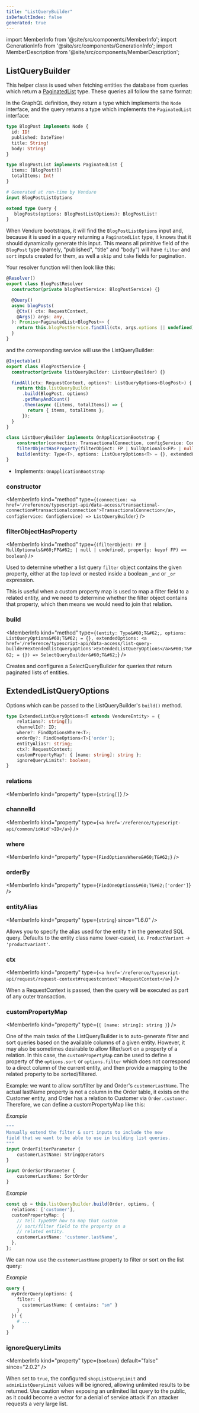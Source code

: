 ```yaml
---
title: "ListQueryBuilder"
isDefaultIndex: false
generated: true
---
```

<!-- This file was generated from the Vendure source. Do not modify. Instead, re-run the "docs:build" script -->
import MemberInfo from '@site/src/components/MemberInfo';
import GenerationInfo from '@site/src/components/GenerationInfo';
import MemberDescription from '@site/src/components/MemberDescription';


## ListQueryBuilder

<GenerationInfo sourceFile="packages/core/src/service/helpers/list-query-builder/list-query-builder.ts" sourceLine="205" packageName="@vendure/core" />

This helper class is used when fetching entities the database from queries which return a <a href='/reference/typescript-api/common/paginated-list#paginatedlist'>PaginatedList</a> type.
These queries all follow the same format:

In the GraphQL definition, they return a type which implements the `Node` interface, and the query returns a
type which implements the `PaginatedList` interface:

```GraphQL
type BlogPost implements Node {
  id: ID!
  published: DateTime!
  title: String!
  body: String!
}

type BlogPostList implements PaginatedList {
  items: [BlogPost!]!
  totalItems: Int!
}

# Generated at run-time by Vendure
input BlogPostListOptions

extend type Query {
   blogPosts(options: BlogPostListOptions): BlogPostList!
}
```
When Vendure bootstraps, it will find the `BlogPostListOptions` input and, because it is used in a query
returning a `PaginatedList` type, it knows that it should dynamically generate this input. This means
all primitive field of the `BlogPost` type (namely, "published", "title" and "body") will have `filter` and
`sort` inputs created for them, as well a `skip` and `take` fields for pagination.

Your resolver function will then look like this:

```ts
@Resolver()
export class BlogPostResolver
  constructor(private blogPostService: BlogPostService) {}

  @Query()
  async blogPosts(
    @Ctx() ctx: RequestContext,
    @Args() args: any,
  ): Promise<PaginatedList<BlogPost>> {
    return this.blogPostService.findAll(ctx, args.options || undefined);
  }
}
```

and the corresponding service will use the ListQueryBuilder:

```ts
@Injectable()
export class BlogPostService {
  constructor(private listQueryBuilder: ListQueryBuilder) {}

  findAll(ctx: RequestContext, options?: ListQueryOptions<BlogPost>) {
    return this.listQueryBuilder
      .build(BlogPost, options)
      .getManyAndCount()
      .then(async ([items, totalItems]) => {
        return { items, totalItems };
      });
  }
}
```

```ts title="Signature"
class ListQueryBuilder implements OnApplicationBootstrap {
    constructor(connection: TransactionalConnection, configService: ConfigService)
    filterObjectHasProperty(filterObject: FP | NullOptionals<FP> | null | undefined, property: keyof FP) => boolean;
    build(entity: Type<T>, options: ListQueryOptions<T> = {}, extendedOptions: ExtendedListQueryOptions<T> = {}) => SelectQueryBuilder<T>;
}
```
* Implements: <code>OnApplicationBootstrap</code>



<div className="members-wrapper">

### constructor

<MemberInfo kind="method" type={`(connection: <a href='/reference/typescript-api/data-access/transactional-connection#transactionalconnection'>TransactionalConnection</a>, configService: ConfigService) => ListQueryBuilder`}   />


### filterObjectHasProperty

<MemberInfo kind="method" type={`(filterObject: FP | NullOptionals&#60;FP&#62; | null | undefined, property: keyof FP) => boolean`}   />

Used to determine whether a list query `filter` object contains the
given property, either at the top level or nested inside a boolean
`_and` or `_or` expression.

This is useful when a custom property map is used to map a filter
field to a related entity, and we need to determine whether the
filter object contains that property, which then means we would need
to join that relation.
### build

<MemberInfo kind="method" type={`(entity: Type&#60;T&#62;, options: ListQueryOptions&#60;T&#62; = {}, extendedOptions: <a href='/reference/typescript-api/data-access/list-query-builder#extendedlistqueryoptions'>ExtendedListQueryOptions</a>&#60;T&#62; = {}) => SelectQueryBuilder&#60;T&#62;`}   />

Creates and configures a SelectQueryBuilder for queries that return paginated lists of entities.


</div>


## ExtendedListQueryOptions

<GenerationInfo sourceFile="packages/core/src/service/helpers/list-query-builder/list-query-builder.ts" sourceLine="46" packageName="@vendure/core" />

Options which can be passed to the ListQueryBuilder's `build()` method.

```ts title="Signature"
type ExtendedListQueryOptions<T extends VendureEntity> = {
    relations?: string[];
    channelId?: ID;
    where?: FindOptionsWhere<T>;
    orderBy?: FindOneOptions<T>['order'];
    entityAlias?: string;
    ctx?: RequestContext;
    customPropertyMap?: { [name: string]: string };
    ignoreQueryLimits?: boolean;
}
```

<div className="members-wrapper">

### relations

<MemberInfo kind="property" type={`string[]`}   />


### channelId

<MemberInfo kind="property" type={`<a href='/reference/typescript-api/common/id#id'>ID</a>`}   />


### where

<MemberInfo kind="property" type={`FindOptionsWhere&#60;T&#62;`}   />


### orderBy

<MemberInfo kind="property" type={`FindOneOptions&#60;T&#62;['order']`}   />


### entityAlias

<MemberInfo kind="property" type={`string`}  since="1.6.0"  />

Allows you to specify the alias used for the entity `T` in the generated SQL query.
Defaults to the entity class name lower-cased, i.e. `ProductVariant` -> `'productvariant'`.
### ctx

<MemberInfo kind="property" type={`<a href='/reference/typescript-api/request/request-context#requestcontext'>RequestContext</a>`}   />

When a RequestContext is passed, then the query will be
executed as part of any outer transaction.
### customPropertyMap

<MemberInfo kind="property" type={`{ [name: string]: string }`}   />

One of the main tasks of the ListQueryBuilder is to auto-generate filter and sort queries based on the
available columns of a given entity. However, it may also be sometimes desirable to allow filter/sort
on a property of a relation. In this case, the `customPropertyMap` can be used to define a property
of the `options.sort` or `options.filter` which does not correspond to a direct column of the current
entity, and then provide a mapping to the related property to be sorted/filtered.

Example: we want to allow sort/filter by and Order's `customerLastName`. The actual lastName property is
not a column in the Order table, it exists on the Customer entity, and Order has a relation to Customer via
`Order.customer`. Therefore, we can define a customPropertyMap like this:

*Example*

```GraphQL
"""
Manually extend the filter & sort inputs to include the new
field that we want to be able to use in building list queries.
"""
input OrderFilterParameter {
    customerLastName: StringOperators
}

input OrderSortParameter {
    customerLastName: SortOrder
}
```

*Example*

```ts
const qb = this.listQueryBuilder.build(Order, options, {
  relations: ['customer'],
  customPropertyMap: {
    // Tell TypeORM how to map that custom
    // sort/filter field to the property on a
    // related entity.
    customerLastName: 'customer.lastName',
  },
};
```
We can now use the `customerLastName` property to filter or sort
on the list query:

*Example*

```GraphQL
query {
  myOrderQuery(options: {
    filter: {
      customerLastName: { contains: "sm" }
    }
  }) {
    # ...
  }
}
```
### ignoreQueryLimits

<MemberInfo kind="property" type={`boolean`} default="false"  since="2.0.2"  />

When set to `true`, the configured `shopListQueryLimit` and `adminListQueryLimit` values will be ignored,
allowing unlimited results to be returned. Use caution when exposing an unlimited list query to the public,
as it could become a vector for a denial of service attack if an attacker requests a very large list.


</div>
